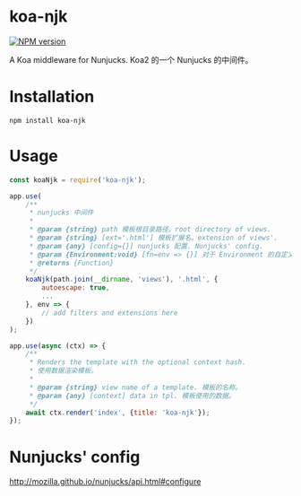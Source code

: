 # koa-njk

[![NPM version](https://img.shields.io/npm/v/koa-njk.svg)](https://www.npmjs.com/package/koa-njk)

A Koa middleware for Nunjucks.
Koa2 的一个 Nunjucks 的中间件。

# Installation

    npm install koa-njk

# Usage

```js
const koaNjk = require('koa-njk');

app.use(
    /**
     * nunjucks 中间件
     *
     * @param {string} path 模板根目录路径。root directory of views.
     * @param {string} [ext='.html'] 模板扩展名。extension of views'.
     * @param {any} [config={}] nunjucks 配置. Nunjucks' config.
     * @param {Environment:void} [fn=env => {}] 对于 Environment 的自定义扩展回调。extension callback to Environment instance.
     * @returns {Function}
     */
    koaNjk(path.join(__dirname, 'views'), '.html', {
        autoescape: true,
        ...
    }, env => {
        // add filters and extensions here
    })
);

app.use(async (ctx) => {
    /**
     * Renders the template with the optional context hash.
     * 使用数据渲染模板。
     *
     * @param {string} view name of a template. 模板的名称。
     * @param {any} [context] data in tpl. 模板使用的数据。
     */
    await ctx.render('index', {title: 'koa-njk'});
});
```

# Nunjucks' config

http://mozilla.github.io/nunjucks/api.html#configure

